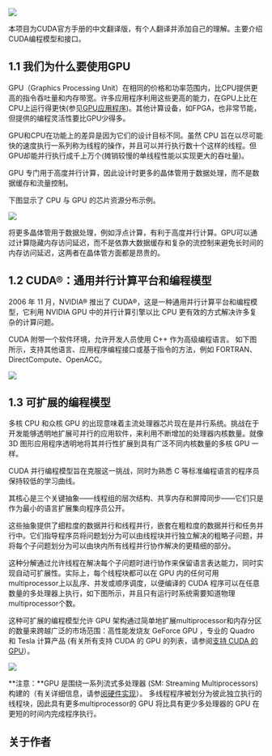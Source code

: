 ![](https://developer-blogs.nvidia.com/zh-cn-blog/wp-content/uploads/sites/2/2022/04/CUDA-toolkit-featured.png)

本项目为CUDA官方手册的中文翻译版，有个人翻译并添加自己的理解。主要介绍CUDA编程模型和接口。

## 1.1 我们为什么要使用GPU

[](https://github.com/HeKun-NVIDIA/CUDA-Programming-Guide-in-Chinese/blob/main/%E7%AC%AC1%E7%AB%A0CUDA%E7%AE%80%E4%BB%8B/%E7%AC%AC%E4%B8%80%E7%AB%A0-CUDA%E7%AE%80%E4%BB%8B.md#gpugraphics-processing-unit%E5%9C%A8%E7%9B%B8%E5%90%8C%E7%9A%84%E4%BB%B7%E6%A0%BC%E5%92%8C%E5%8A%9F%E7%8E%87%E8%8C%83%E5%9B%B4%E5%86%85%E6%AF%94cpu%E6%8F%90%E4%BE%9B%E6%9B%B4%E9%AB%98%E7%9A%84%E6%8C%87%E4%BB%A4%E5%90%9E%E5%90%90%E9%87%8F%E5%92%8C%E5%86%85%E5%AD%98%E5%B8%A6%E5%AE%BD%E8%AE%B8%E5%A4%9A%E5%BA%94%E7%94%A8%E7%A8%8B%E5%BA%8F%E5%88%A9%E7%94%A8%E8%BF%99%E4%BA%9B%E6%9B%B4%E9%AB%98%E7%9A%84%E8%83%BD%E5%8A%9B%E5%9C%A8gpu%E4%B8%8A%E6%AF%94%E5%9C%A8cpu%E4%B8%8A%E8%BF%90%E8%A1%8C%E5%BE%97%E6%9B%B4%E5%BF%AB%E5%8F%82%E8%A7%81gpu%E5%BA%94%E7%94%A8%E7%A8%8B%E5%BA%8F%E5%85%B6%E4%BB%96%E8%AE%A1%E7%AE%97%E8%AE%BE%E5%A4%87%E5%A6%82fpga%E4%B9%9F%E9%9D%9E%E5%B8%B8%E8%8A%82%E8%83%BD%E4%BD%86%E6%8F%90%E4%BE%9B%E7%9A%84%E7%BC%96%E7%A8%8B%E7%81%B5%E6%B4%BB%E6%80%A7%E8%A6%81%E6%AF%94gpu%E5%B0%91%E5%BE%97%E5%A4%9A)GPU（Graphics Processing Unit）在相同的价格和功率范围内，比CPU提供更高的指令吞吐量和内存带宽。许多应用程序利用这些更高的能力，在GPU上比在CPU上运行得更快(参见[GPU应用程序](https://www.nvidia.com/object/gpu-applications.html))。其他计算设备，如FPGA，也非常节能，但提供的编程灵活性要比GPU少得多。

[](https://github.com/HeKun-NVIDIA/CUDA-Programming-Guide-in-Chinese/blob/main/%E7%AC%AC1%E7%AB%A0CUDA%E7%AE%80%E4%BB%8B/%E7%AC%AC%E4%B8%80%E7%AB%A0-CUDA%E7%AE%80%E4%BB%8B.md#gpu%E5%92%8Ccpu%E5%9C%A8%E5%8A%9F%E8%83%BD%E4%B8%8A%E7%9A%84%E5%B7%AE%E5%BC%82%E6%98%AF%E5%9B%A0%E4%B8%BA%E5%AE%83%E4%BB%AC%E7%9A%84%E8%AE%BE%E8%AE%A1%E7%9B%AE%E6%A0%87%E4%B8%8D%E5%90%8C%E8%99%BD%E7%84%B6-cpu-%E6%97%A8%E5%9C%A8%E4%BB%A5%E5%B0%BD%E5%8F%AF%E8%83%BD%E5%BF%AB%E7%9A%84%E9%80%9F%E5%BA%A6%E6%89%A7%E8%A1%8C%E4%B8%80%E7%B3%BB%E5%88%97%E7%A7%B0%E4%B8%BA%E7%BA%BF%E7%A8%8B%E7%9A%84%E6%93%8D%E4%BD%9C%E5%B9%B6%E4%B8%94%E5%8F%AF%E4%BB%A5%E5%B9%B6%E8%A1%8C%E6%89%A7%E8%A1%8C%E6%95%B0%E5%8D%81%E4%B8%AA%E8%BF%99%E6%A0%B7%E7%9A%84%E7%BA%BF%E7%A8%8B%E4%BD%86gpu%E5%8D%B4%E8%83%BD%E5%B9%B6%E8%A1%8C%E6%89%A7%E8%A1%8C%E6%88%90%E5%8D%83%E4%B8%8A%E4%B8%87%E4%B8%AA%E6%91%8A%E9%94%80%E8%BE%83%E6%85%A2%E7%9A%84%E5%8D%95%E7%BA%BF%E7%A8%8B%E6%80%A7%E8%83%BD%E4%BB%A5%E5%AE%9E%E7%8E%B0%E6%9B%B4%E5%A4%A7%E7%9A%84%E5%90%9E%E5%90%90%E9%87%8F)GPU和CPU在功能上的差异是因为它们的设计目标不同。虽然 CPU 旨在以尽可能快的速度执行一系列称为线程的操作，并且可以并行执行数十个这样的线程。但GPU却能并行执行成千上万个(摊销较慢的单线程性能以实现更大的吞吐量)。

[](https://github.com/HeKun-NVIDIA/CUDA-Programming-Guide-in-Chinese/blob/main/%E7%AC%AC1%E7%AB%A0CUDA%E7%AE%80%E4%BB%8B/%E7%AC%AC%E4%B8%80%E7%AB%A0-CUDA%E7%AE%80%E4%BB%8B.md#gpu-%E4%B8%93%E9%97%A8%E7%94%A8%E4%BA%8E%E9%AB%98%E5%BA%A6%E5%B9%B6%E8%A1%8C%E8%AE%A1%E7%AE%97%E5%9B%A0%E6%AD%A4%E8%AE%BE%E8%AE%A1%E6%97%B6%E6%9B%B4%E5%A4%9A%E7%9A%84%E6%99%B6%E4%BD%93%E7%AE%A1%E7%94%A8%E4%BA%8E%E6%95%B0%E6%8D%AE%E5%A4%84%E7%90%86%E8%80%8C%E4%B8%8D%E6%98%AF%E6%95%B0%E6%8D%AE%E7%BC%93%E5%AD%98%E5%92%8C%E6%B5%81%E9%87%8F%E6%8E%A7%E5%88%B6)GPU 专门用于高度并行计算，因此设计时更多的晶体管用于数据处理，而不是数据缓存和流量控制。

[](https://github.com/HeKun-NVIDIA/CUDA-Programming-Guide-in-Chinese/blob/main/%E7%AC%AC1%E7%AB%A0CUDA%E7%AE%80%E4%BB%8B/%E7%AC%AC%E4%B8%80%E7%AB%A0-CUDA%E7%AE%80%E4%BB%8B.md#%E4%B8%8B%E5%9B%BE%E6%98%BE%E7%A4%BA%E4%BA%86-cpu-%E4%B8%8E-gpu-%E7%9A%84%E8%8A%AF%E7%89%87%E8%B5%84%E6%BA%90%E5%88%86%E5%B8%83%E7%A4%BA%E4%BE%8B)下图显示了 CPU 与 GPU 的芯片资源分布示例。

![](https://developer-blogs.nvidia.com/zh-cn-blog/wp-content/uploads/sites/2/2022/04/gpu-devotes-more-transistors-to-data-processing-1024x506.png)

[](https://github.com/HeKun-NVIDIA/CUDA-Programming-Guide-in-Chinese/blob/main/%E7%AC%AC1%E7%AB%A0CUDA%E7%AE%80%E4%BB%8B/%E7%AC%AC%E4%B8%80%E7%AB%A0-CUDA%E7%AE%80%E4%BB%8B.md#%E5%B0%86%E6%9B%B4%E5%A4%9A%E6%99%B6%E4%BD%93%E7%AE%A1%E7%94%A8%E4%BA%8E%E6%95%B0%E6%8D%AE%E5%A4%84%E7%90%86%E4%BE%8B%E5%A6%82%E6%B5%AE%E7%82%B9%E8%AE%A1%E7%AE%97%E6%9C%89%E5%88%A9%E4%BA%8E%E9%AB%98%E5%BA%A6%E5%B9%B6%E8%A1%8C%E8%AE%A1%E7%AE%97gpu%E5%8F%AF%E4%BB%A5%E9%80%9A%E8%BF%87%E8%AE%A1%E7%AE%97%E9%9A%90%E8%97%8F%E5%86%85%E5%AD%98%E8%AE%BF%E9%97%AE%E5%BB%B6%E8%BF%9F%E8%80%8C%E4%B8%8D%E6%98%AF%E4%BE%9D%E9%9D%A0%E5%A4%A7%E6%95%B0%E6%8D%AE%E7%BC%93%E5%AD%98%E5%92%8C%E5%A4%8D%E6%9D%82%E7%9A%84%E6%B5%81%E6%8E%A7%E5%88%B6%E6%9D%A5%E9%81%BF%E5%85%8D%E9%95%BF%E6%97%B6%E9%97%B4%E7%9A%84%E5%86%85%E5%AD%98%E8%AE%BF%E9%97%AE%E5%BB%B6%E8%BF%9F%E8%BF%99%E4%B8%A4%E8%80%85%E5%9C%A8%E6%99%B6%E4%BD%93%E7%AE%A1%E6%96%B9%E9%9D%A2%E9%83%BD%E6%98%AF%E6%98%82%E8%B4%B5%E7%9A%84)将更多晶体管用于数据处理，例如浮点计算，有利于高度并行计算。GPU可以通过计算隐藏内存访问延迟，而不是依靠大数据缓存和复杂的流控制来避免长时间的内存访问延迟，这两者在晶体管方面都是昂贵的。

## [](https://github.com/HeKun-NVIDIA/CUDA-Programming-Guide-in-Chinese/blob/main/%E7%AC%AC1%E7%AB%A0CUDA%E7%AE%80%E4%BB%8B/%E7%AC%AC%E4%B8%80%E7%AB%A0-CUDA%E7%AE%80%E4%BB%8B.md#12-cuda%E9%80%9A%E7%94%A8%E5%B9%B6%E8%A1%8C%E8%AE%A1%E7%AE%97%E5%B9%B3%E5%8F%B0%E5%92%8C%E7%BC%96%E7%A8%8B%E6%A8%A1%E5%9E%8B)1.2 CUDA®：通用并行计算平台和编程模型

[](https://github.com/HeKun-NVIDIA/CUDA-Programming-Guide-in-Chinese/blob/main/%E7%AC%AC1%E7%AB%A0CUDA%E7%AE%80%E4%BB%8B/%E7%AC%AC%E4%B8%80%E7%AB%A0-CUDA%E7%AE%80%E4%BB%8B.md#2006-%E5%B9%B4-11-%E6%9C%88nvidia-%E6%8E%A8%E5%87%BA%E4%BA%86-cuda%E8%BF%99%E6%98%AF%E4%B8%80%E7%A7%8D%E9%80%9A%E7%94%A8%E5%B9%B6%E8%A1%8C%E8%AE%A1%E7%AE%97%E5%B9%B3%E5%8F%B0%E5%92%8C%E7%BC%96%E7%A8%8B%E6%A8%A1%E5%9E%8B%E5%AE%83%E5%88%A9%E7%94%A8-nvidia-gpu-%E4%B8%AD%E7%9A%84%E5%B9%B6%E8%A1%8C%E8%AE%A1%E7%AE%97%E5%BC%95%E6%93%8E%E4%BB%A5%E6%AF%94-cpu-%E6%9B%B4%E6%9C%89%E6%95%88%E7%9A%84%E6%96%B9%E5%BC%8F%E8%A7%A3%E5%86%B3%E8%AE%B8%E5%A4%9A%E5%A4%8D%E6%9D%82%E7%9A%84%E8%AE%A1%E7%AE%97%E9%97%AE%E9%A2%98)2006 年 11 月，NVIDIA® 推出了 CUDA®，这是一种通用并行计算平台和编程模型，它利用 NVIDIA GPU 中的并行计算引擎以比 CPU 更有效的方式解决许多复杂的计算问题。

[](https://github.com/HeKun-NVIDIA/CUDA-Programming-Guide-in-Chinese/blob/main/%E7%AC%AC1%E7%AB%A0CUDA%E7%AE%80%E4%BB%8B/%E7%AC%AC%E4%B8%80%E7%AB%A0-CUDA%E7%AE%80%E4%BB%8B.md#cuda-%E9%99%84%E5%B8%A6%E4%B8%80%E4%B8%AA%E8%BD%AF%E4%BB%B6%E7%8E%AF%E5%A2%83%E5%85%81%E8%AE%B8%E5%BC%80%E5%8F%91%E4%BA%BA%E5%91%98%E4%BD%BF%E7%94%A8-c-%E4%BD%9C%E4%B8%BA%E9%AB%98%E7%BA%A7%E7%BC%96%E7%A8%8B%E8%AF%AD%E8%A8%80-%E5%A6%82%E4%B8%8B%E5%9B%BE%E6%89%80%E7%A4%BA%E6%94%AF%E6%8C%81%E5%85%B6%E4%BB%96%E8%AF%AD%E8%A8%80%E5%BA%94%E7%94%A8%E7%A8%8B%E5%BA%8F%E7%BC%96%E7%A8%8B%E6%8E%A5%E5%8F%A3%E6%88%96%E5%9F%BA%E4%BA%8E%E6%8C%87%E4%BB%A4%E7%9A%84%E6%96%B9%E6%B3%95%E4%BE%8B%E5%A6%82-fortrandirectcomputeopenacc)CUDA 附带一个软件环境，允许开发人员使用 C++ 作为高级编程语言。 如下图所示，支持其他语言、应用程序编程接口或基于指令的方法，例如 FORTRAN、DirectCompute、OpenACC。

![](https://developer-blogs.nvidia.com/zh-cn-blog/wp-content/uploads/sites/2/2022/04/gpu-computing-applications.png)

## [](https://github.com/HeKun-NVIDIA/CUDA-Programming-Guide-in-Chinese/blob/main/%E7%AC%AC1%E7%AB%A0CUDA%E7%AE%80%E4%BB%8B/%E7%AC%AC%E4%B8%80%E7%AB%A0-CUDA%E7%AE%80%E4%BB%8B.md#13-%E5%8F%AF%E6%89%A9%E5%B1%95%E7%9A%84%E7%BC%96%E7%A8%8B%E6%A8%A1%E5%9E%8B)1.3 可扩展的编程模型

[](https://github.com/HeKun-NVIDIA/CUDA-Programming-Guide-in-Chinese/blob/main/%E7%AC%AC1%E7%AB%A0CUDA%E7%AE%80%E4%BB%8B/%E7%AC%AC%E4%B8%80%E7%AB%A0-CUDA%E7%AE%80%E4%BB%8B.md#%E5%A4%9A%E6%A0%B8-cpu-%E5%92%8C%E4%BC%97%E6%A0%B8-gpu-%E7%9A%84%E5%87%BA%E7%8E%B0%E6%84%8F%E5%91%B3%E7%9D%80%E4%B8%BB%E6%B5%81%E5%A4%84%E7%90%86%E5%99%A8%E8%8A%AF%E7%89%87%E7%8E%B0%E5%9C%A8%E6%98%AF%E5%B9%B6%E8%A1%8C%E7%B3%BB%E7%BB%9F%E6%8C%91%E6%88%98%E5%9C%A8%E4%BA%8E%E5%BC%80%E5%8F%91%E8%83%BD%E5%A4%9F%E9%80%8F%E6%98%8E%E5%9C%B0%E6%89%A9%E5%B1%95%E5%8F%AF%E5%B9%B6%E8%A1%8C%E7%9A%84%E5%BA%94%E7%94%A8%E8%BD%AF%E4%BB%B6%E6%9D%A5%E5%88%A9%E7%94%A8%E4%B8%8D%E6%96%AD%E5%A2%9E%E5%8A%A0%E7%9A%84%E5%A4%84%E7%90%86%E5%99%A8%E5%86%85%E6%A0%B8%E6%95%B0%E9%87%8F%E5%B0%B1%E5%83%8F-3d-%E5%9B%BE%E5%BD%A2%E5%BA%94%E7%94%A8%E7%A8%8B%E5%BA%8F%E9%80%8F%E6%98%8E%E5%9C%B0%E5%B0%86%E5%85%B6%E5%B9%B6%E8%A1%8C%E6%80%A7%E6%89%A9%E5%B1%95%E5%88%B0%E5%85%B7%E6%9C%89%E5%B9%BF%E6%B3%9B%E4%B8%8D%E5%90%8C%E5%86%85%E6%A0%B8%E6%95%B0%E9%87%8F%E7%9A%84%E5%A4%9A%E6%A0%B8-gpu-%E4%B8%80%E6%A0%B7)多核 CPU 和众核 GPU 的出现意味着主流处理器芯片现在是并行系统。挑战在于开发能够透明地扩展可并行的应用软件，来利用不断增加的处理器内核数量。就像 3D 图形应用程序透明地将其并行性扩展到具有广泛不同内核数量的多核 GPU 一样。

[](https://github.com/HeKun-NVIDIA/CUDA-Programming-Guide-in-Chinese/blob/main/%E7%AC%AC1%E7%AB%A0CUDA%E7%AE%80%E4%BB%8B/%E7%AC%AC%E4%B8%80%E7%AB%A0-CUDA%E7%AE%80%E4%BB%8B.md#cuda-%E5%B9%B6%E8%A1%8C%E7%BC%96%E7%A8%8B%E6%A8%A1%E5%9E%8B%E6%97%A8%E5%9C%A8%E5%85%8B%E6%9C%8D%E8%BF%99%E4%B8%80%E6%8C%91%E6%88%98%E5%90%8C%E6%97%B6%E4%B8%BA%E7%86%9F%E6%82%89-c-%E7%AD%89%E6%A0%87%E5%87%86%E7%BC%96%E7%A8%8B%E8%AF%AD%E8%A8%80%E7%9A%84%E7%A8%8B%E5%BA%8F%E5%91%98%E4%BF%9D%E6%8C%81%E8%BE%83%E4%BD%8E%E7%9A%84%E5%AD%A6%E4%B9%A0%E6%9B%B2%E7%BA%BF)CUDA 并行编程模型旨在克服这一挑战，同时为熟悉 C 等标准编程语言的程序员保持较低的学习曲线。

[](https://github.com/HeKun-NVIDIA/CUDA-Programming-Guide-in-Chinese/blob/main/%E7%AC%AC1%E7%AB%A0CUDA%E7%AE%80%E4%BB%8B/%E7%AC%AC%E4%B8%80%E7%AB%A0-CUDA%E7%AE%80%E4%BB%8B.md#%E5%85%B6%E6%A0%B8%E5%BF%83%E6%98%AF%E4%B8%89%E4%B8%AA%E5%85%B3%E9%94%AE%E6%8A%BD%E8%B1%A1%E7%BA%BF%E7%A8%8B%E7%BB%84%E7%9A%84%E5%B1%82%E6%AC%A1%E7%BB%93%E6%9E%84%E5%85%B1%E4%BA%AB%E5%86%85%E5%AD%98%E5%92%8C%E5%B1%8F%E9%9A%9C%E5%90%8C%E6%AD%A5%E5%AE%83%E4%BB%AC%E5%8F%AA%E6%98%AF%E4%BD%9C%E4%B8%BA%E6%9C%80%E5%B0%8F%E7%9A%84%E8%AF%AD%E8%A8%80%E6%89%A9%E5%B1%95%E9%9B%86%E5%90%91%E7%A8%8B%E5%BA%8F%E5%91%98%E5%85%AC%E5%BC%80)其核心是三个关键抽象——线程组的层次结构、共享内存和屏障同步——它们只是作为最小的语言扩展集向程序员公开。

[](https://github.com/HeKun-NVIDIA/CUDA-Programming-Guide-in-Chinese/blob/main/%E7%AC%AC1%E7%AB%A0CUDA%E7%AE%80%E4%BB%8B/%E7%AC%AC%E4%B8%80%E7%AB%A0-CUDA%E7%AE%80%E4%BB%8B.md#%E8%BF%99%E4%BA%9B%E6%8A%BD%E8%B1%A1%E6%8F%90%E4%BE%9B%E4%BA%86%E7%BB%86%E7%B2%92%E5%BA%A6%E7%9A%84%E6%95%B0%E6%8D%AE%E5%B9%B6%E8%A1%8C%E5%92%8C%E7%BA%BF%E7%A8%8B%E5%B9%B6%E8%A1%8C%E5%B5%8C%E5%A5%97%E5%9C%A8%E7%B2%97%E7%B2%92%E5%BA%A6%E7%9A%84%E6%95%B0%E6%8D%AE%E5%B9%B6%E8%A1%8C%E5%92%8C%E4%BB%BB%E5%8A%A1%E5%B9%B6%E8%A1%8C%E4%B8%AD%E5%AE%83%E4%BB%AC%E6%8C%87%E5%AF%BC%E7%A8%8B%E5%BA%8F%E5%91%98%E5%B0%86%E9%97%AE%E9%A2%98%E5%88%92%E5%88%86%E4%B8%BA%E5%8F%AF%E4%BB%A5%E7%94%B1%E7%BA%BF%E7%A8%8B%E5%9D%97%E5%B9%B6%E8%A1%8C%E7%8B%AC%E7%AB%8B%E8%A7%A3%E5%86%B3%E7%9A%84%E7%B2%97%E7%95%A5%E5%AD%90%E9%97%AE%E9%A2%98%E5%B9%B6%E5%B0%86%E6%AF%8F%E4%B8%AA%E5%AD%90%E9%97%AE%E9%A2%98%E5%88%92%E5%88%86%E4%B8%BA%E5%8F%AF%E4%BB%A5%E7%94%B1%E5%9D%97%E5%86%85%E6%89%80%E6%9C%89%E7%BA%BF%E7%A8%8B%E5%B9%B6%E8%A1%8C%E5%8D%8F%E4%BD%9C%E8%A7%A3%E5%86%B3%E7%9A%84%E6%9B%B4%E7%B2%BE%E7%BB%86%E7%9A%84%E9%83%A8%E5%88%86)这些抽象提供了细粒度的数据并行和线程并行，嵌套在粗粒度的数据并行和任务并行中。它们指导程序员将问题划分为可以由线程块并行独立解决的粗略子问题，并将每个子问题划分为可以由块内所有线程并行协作解决的更精细的部分。

[](https://github.com/HeKun-NVIDIA/CUDA-Programming-Guide-in-Chinese/blob/main/%E7%AC%AC1%E7%AB%A0CUDA%E7%AE%80%E4%BB%8B/%E7%AC%AC%E4%B8%80%E7%AB%A0-CUDA%E7%AE%80%E4%BB%8B.md#%E8%BF%99%E7%A7%8D%E5%88%86%E8%A7%A3%E9%80%9A%E8%BF%87%E5%85%81%E8%AE%B8%E7%BA%BF%E7%A8%8B%E5%9C%A8%E8%A7%A3%E5%86%B3%E6%AF%8F%E4%B8%AA%E5%AD%90%E9%97%AE%E9%A2%98%E6%97%B6%E8%BF%9B%E8%A1%8C%E5%8D%8F%E4%BD%9C%E6%9D%A5%E4%BF%9D%E7%95%99%E8%AF%AD%E8%A8%80%E8%A1%A8%E8%BE%BE%E8%83%BD%E5%8A%9B%E5%90%8C%E6%97%B6%E5%AE%9E%E7%8E%B0%E8%87%AA%E5%8A%A8%E5%8F%AF%E6%89%A9%E5%B1%95%E6%80%A7%E5%AE%9E%E9%99%85%E4%B8%8A%E6%AF%8F%E4%B8%AA%E7%BA%BF%E7%A8%8B%E5%9D%97%E9%83%BD%E5%8F%AF%E4%BB%A5%E5%9C%A8-gpu-%E5%86%85%E7%9A%84%E4%BB%BB%E4%BD%95%E5%8F%AF%E7%94%A8multiprocessor%E4%B8%8A%E4%BB%A5%E4%B9%B1%E5%BA%8F%E5%B9%B6%E5%8F%91%E6%88%96%E9%A1%BA%E5%BA%8F%E8%B0%83%E5%BA%A6%E4%BB%A5%E4%BE%BF%E7%BC%96%E8%AF%91%E7%9A%84-cuda-%E7%A8%8B%E5%BA%8F%E5%8F%AF%E4%BB%A5%E5%9C%A8%E4%BB%BB%E6%84%8F%E6%95%B0%E9%87%8F%E7%9A%84%E5%A4%9A%E5%A4%84%E7%90%86%E5%99%A8%E4%B8%8A%E6%89%A7%E8%A1%8C%E5%A6%82%E4%B8%8B%E5%9B%BE%E6%89%80%E7%A4%BA%E5%B9%B6%E4%B8%94%E5%8F%AA%E6%9C%89%E8%BF%90%E8%A1%8C%E6%97%B6%E7%B3%BB%E7%BB%9F%E9%9C%80%E8%A6%81%E7%9F%A5%E9%81%93%E7%89%A9%E7%90%86multiprocessor%E4%B8%AA%E6%95%B0)这种分解通过允许线程在解决每个子问题时进行协作来保留语言表达能力，同时实现自动可扩展性。实际上，每个线程块都可以在 GPU 内的任何可用multiprocessor上以乱序、并发或顺序调度，以便编译的 CUDA 程序可以在任意数量的多处理器上执行，如下图所示，并且只有运行时系统需要知道物理multiprocessor个数。

[](https://github.com/HeKun-NVIDIA/CUDA-Programming-Guide-in-Chinese/blob/main/%E7%AC%AC1%E7%AB%A0CUDA%E7%AE%80%E4%BB%8B/%E7%AC%AC%E4%B8%80%E7%AB%A0-CUDA%E7%AE%80%E4%BB%8B.md#%E8%BF%99%E7%A7%8D%E5%8F%AF%E6%89%A9%E5%B1%95%E7%9A%84%E7%BC%96%E7%A8%8B%E6%A8%A1%E5%9E%8B%E5%85%81%E8%AE%B8-gpu-%E6%9E%B6%E6%9E%84%E9%80%9A%E8%BF%87%E7%AE%80%E5%8D%95%E5%9C%B0%E6%89%A9%E5%B1%95multiprocessor%E5%92%8C%E5%86%85%E5%AD%98%E5%88%86%E5%8C%BA%E7%9A%84%E6%95%B0%E9%87%8F%E6%9D%A5%E8%B7%A8%E8%B6%8A%E5%B9%BF%E6%B3%9B%E7%9A%84%E5%B8%82%E5%9C%BA%E8%8C%83%E5%9B%B4%E9%AB%98%E6%80%A7%E8%83%BD%E5%8F%91%E7%83%A7%E5%8F%8B-geforce-gpu-%E4%B8%93%E4%B8%9A%E7%9A%84-quadro-%E5%92%8C-tesla-%E8%AE%A1%E7%AE%97%E4%BA%A7%E5%93%81-%E6%9C%89%E5%85%B3%E6%89%80%E6%9C%89%E6%94%AF%E6%8C%81-cuda-%E7%9A%84-gpu-%E7%9A%84%E5%88%97%E8%A1%A8%E8%AF%B7%E5%8F%82%E9%98%85%E6%94%AF%E6%8C%81-cuda-%E7%9A%84-gpu)这种可扩展的编程模型允许 GPU 架构通过简单地扩展multiprocessor和内存分区的数量来跨越广泛的市场范围：高性能发烧友 GeForce GPU ，专业的 Quadro 和 Tesla 计算产品 (有关所有支持 CUDA 的 GPU 的列表，请参阅[支持 CUDA 的 GPU](https://docs.nvidia.com/cuda/cuda-c-programming-guide/index.html#cuda-enabled-gpus)）。

![](https://developer-blogs.nvidia.com/zh-cn-blog/wp-content/uploads/sites/2/2022/04/automatic-scalability-1.png)

[](https://github.com/HeKun-NVIDIA/CUDA-Programming-Guide-in-Chinese/blob/main/%E7%AC%AC1%E7%AB%A0CUDA%E7%AE%80%E4%BB%8B/%E7%AC%AC%E4%B8%80%E7%AB%A0-CUDA%E7%AE%80%E4%BB%8B.md#%E6%B3%A8%E6%84%8Fgpu-%E6%98%AF%E5%9B%B4%E7%BB%95%E4%B8%80%E7%B3%BB%E5%88%97%E6%B5%81%E5%BC%8F%E5%A4%9A%E5%A4%84%E7%90%86%E5%99%A8-sm-streaming-multiprocessors-%E6%9E%84%E5%BB%BA%E7%9A%84%E6%9C%89%E5%85%B3%E8%AF%A6%E7%BB%86%E4%BF%A1%E6%81%AF%E8%AF%B7%E5%8F%82%E9%98%85%E7%A1%AC%E4%BB%B6%E5%AE%9E%E7%8E%B0-%E5%A4%9A%E7%BA%BF%E7%A8%8B%E7%A8%8B%E5%BA%8F%E8%A2%AB%E5%88%92%E5%88%86%E4%B8%BA%E5%BD%BC%E6%AD%A4%E7%8B%AC%E7%AB%8B%E6%89%A7%E8%A1%8C%E7%9A%84%E7%BA%BF%E7%A8%8B%E5%9D%97%E5%9B%A0%E6%AD%A4%E5%85%B7%E6%9C%89%E6%9B%B4%E5%A4%9Amultiprocessor%E7%9A%84-gpu-%E5%B0%86%E6%AF%94%E5%85%B7%E6%9C%89%E6%9B%B4%E5%B0%91%E5%A4%9A%E5%A4%84%E7%90%86%E5%99%A8%E7%9A%84-gpu-%E5%9C%A8%E6%9B%B4%E7%9F%AD%E7%9A%84%E6%97%B6%E9%97%B4%E5%86%85%E5%AE%8C%E6%88%90%E7%A8%8B%E5%BA%8F%E6%89%A7%E8%A1%8C)**注意：**GPU 是围绕一系列流式多处理器 (SM: Streaming Multiprocessors) 构建的（有关详细信息，请参[阅硬件实现](https://docs.nvidia.com/cuda/cuda-c-programming-guide/index.html#hardware-implementation)）。 多线程程序被划分为彼此独立执行的线程块，因此具有更多multiprocessor的 GPU 将比具有更少多处理器的 GPU 在更短的时间内完成程序执行。

## 关于作者